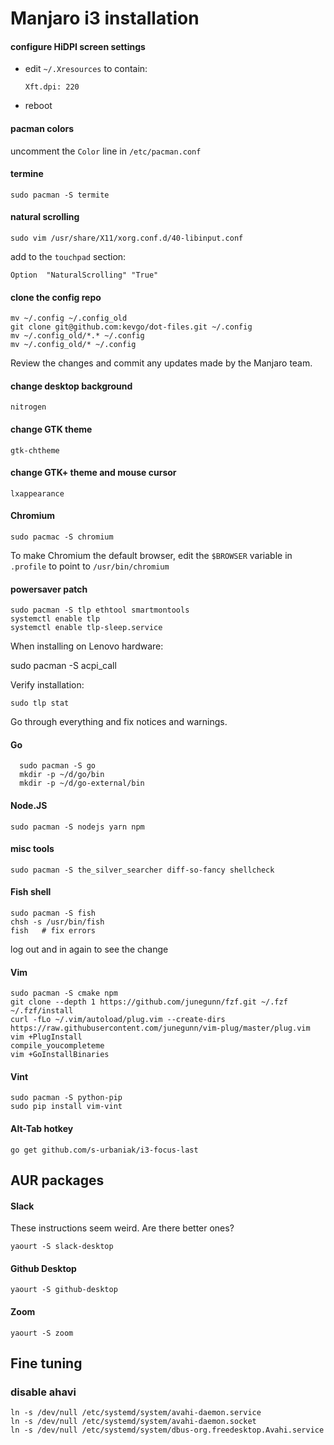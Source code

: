 # Manjaro i3 installation

#### configure HiDPI screen settings

- edit `~/.Xresources` to contain:

  ```
  Xft.dpi: 220
  ```

- reboot

#### pacman colors

uncomment the `Color` line in `/etc/pacman.conf`

#### termine

    sudo pacman -S termite

#### natural scrolling

```
sudo vim /usr/share/X11/xorg.conf.d/40-libinput.conf
```

add to the `touchpad` section:

```
Option  "NaturalScrolling" "True"
```

#### clone the config repo

    mv ~/.config ~/.config_old
    git clone git@github.com:kevgo/dot-files.git ~/.config
    mv ~/.config_old/*.* ~/.config
    mv ~/.config_old/* ~/.config

Review the changes and commit any updates made by the Manjaro team.

#### change desktop background

    nitrogen

#### change GTK theme

    gtk-chtheme

#### change GTK+ theme and mouse cursor

    lxappearance

#### Chromium

    sudo pacmac -S chromium

To make Chromium the default browser,
edit the `$BROWSER` variable in `.profile` to point to `/usr/bin/chromium`

#### powersaver patch

    sudo pacman -S tlp ethtool smartmontools
    systemctl enable tlp
    systemctl enable tlp-sleep.service

When installing on Lenovo hardware:

sudo pacman -S acpi_call

Verify installation:

    sudo tlp stat

Go through everything and fix notices and warnings.

#### Go

      sudo pacman -S go
      mkdir -p ~/d/go/bin
      mkdir -p ~/d/go-external/bin

#### Node.JS

    sudo pacman -S nodejs yarn npm

#### misc tools

    sudo pacman -S the_silver_searcher diff-so-fancy shellcheck

#### Fish shell

    sudo pacman -S fish
    chsh -s /usr/bin/fish
    fish   # fix errors

log out and in again to see the change

#### Vim

    sudo pacman -S cmake npm
    git clone --depth 1 https://github.com/junegunn/fzf.git ~/.fzf
    ~/.fzf/install
    curl -fLo ~/.vim/autoload/plug.vim --create-dirs https://raw.githubusercontent.com/junegunn/vim-plug/master/plug.vim
    vim +PlugInstall
    compile_youcompleteme
    vim +GoInstallBinaries

#### Vint

    sudo pacman -S python-pip
    sudo pip install vim-vint

#### Alt-Tab hotkey

    go get github.com/s-urbaniak/i3-focus-last

## AUR packages

#### Slack

These instructions seem weird. Are there better ones?

    yaourt -S slack-desktop

#### Github Desktop

    yaourt -S github-desktop

#### Zoom

    yaourt -S zoom

## Fine tuning

### disable ahavi

```
ln -s /dev/null /etc/systemd/system/avahi-daemon.service
ln -s /dev/null /etc/systemd/system/avahi-daemon.socket
ln -s /dev/null /etc/systemd/system/dbus-org.freedesktop.Avahi.service
```
